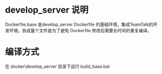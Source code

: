 # develop_server 说明
Dockerfile.base 是develop_server Dockerfile 的基础环境，集成TeamTalk的开发环境，拆成量个文件是为了避免 Dockerfile 修改后需要长时间的重复编译。
# 编译方式
在 docker\develop_server 目录下运行 build_base.bat 